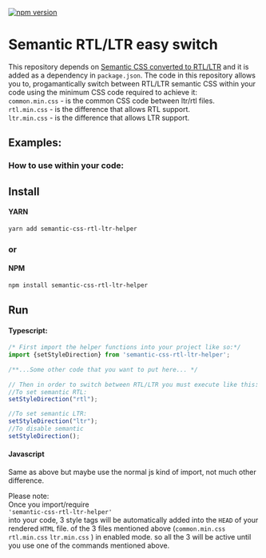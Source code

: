 [![npm version](https://badge.fury.io/js/semantic-css-rtl-ltr-helper.svg)](https://www.npmjs.com/package/semantic-css-rtl-ltr-helper)
# Semantic RTL/LTR easy switch
This repository depends on [Semantic CSS converted to RTL/LTR](https://github.com/Okoyl/Semantic-UI-CSS) and it is added as a dependency in ```package.json```.
The code in this repository allows you to, progamantically switch between RTL/LTR semantic CSS within your    
code using the minimum CSS code required to achieve it:   
`common.min.css` - is the common CSS code between ltr/rtl files.   
`rtl.min.css` - is the difference that allows RTL support.  
`ltr.min.css` - is the difference that allows LTR support. 
## Examples:
### How to use within your code:
## Install
#### YARN
```bash
yarn add semantic-css-rtl-ltr-helper
```
### or     
#### NPM
```bash
npm install semantic-css-rtl-ltr-helper
```

## Run    
#### Typescript:    
```ts
/* First import the helper functions into your project like so:*/
import {setStyleDirection} from 'semantic-css-rtl-ltr-helper';   
   
/**...Some other code that you want to put here... */
   
// Then in order to switch between RTL/LTR you must execute like this:
//To set semantic RTL:
setStyleDirection("rtl");

//To set semantic LTR:
setStyleDirection("ltr");
//To disable semantic
setStyleDirection();
```
#### Javascript
Same as above but maybe use the normal js kind of import, not much other difference.

Please note:   
Once you import/require   
`'semantic-css-rtl-ltr-helper'`   
into your code,
3 style tags will be automatically added into the `HEAD` of your rendered `HTML` file.
of the 3 files mentioned above (`common.min.css` `rtl.min.css` `ltr.min.css`  ) in enabled mode.
so all the 3 will be active until you use one of the commands mentioned above.